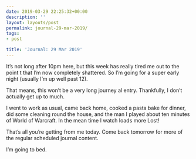 ```yaml
---
date: 2019-03-29 22:25:32+00:00
description: ''
layout: layouts/post
permalink: journal-29-mar-2019/
tags:
- post

title: 'Journal: 29 Mar 2019'
---
```


<p>It’s not long after 10pm here, but this week has really tired me out to the point t that I’m now completely shattered. So I’m going for a super early night (usually I’m up well past 12).</p>
<p>That means, this won’t be a very long journey al entry. Thankfully, I don’t actually get up to much.</p>
<p>I went to work as usual, came back home, cooked a pasta bake for dinner, did some cleaning round the house, and the man I played about ten minutes of World of Warcraft. In the mean time I watch loads more Lost!</p>
<p>That’s all you’re getting from me today. Come back tomorrow for more of the regular scheduled journal content.</p>
<p>I’m going to bed.</p>

